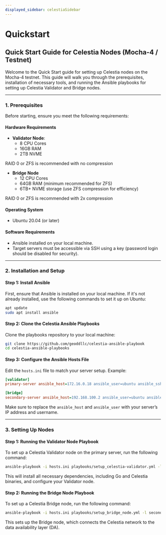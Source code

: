 ```yaml
---
displayed_sidebar: celestiaSidebar
---
```


# Quickstart


## **Quick Start Guide for Celestia Nodes (Mocha-4 / Testnet)**

Welcome to the Quick Start guide for setting up Celestia nodes on the Mocha-4 testnet. This guide will walk you through the prerequisites, installation of necessary tools, and running the Ansible playbooks for setting up Celestia Validator and Bridge nodes.

***

### **1. Prerequisites**

Before starting, ensure you meet the following requirements:

#### **Hardware Requirements**

* **Validator Node**:
  * 8 CPU Cores
  * 16GB RAM
  * 2TB NVME&#x20;


RAID 0 or ZFS is recommended with no compression


* **Bridge Node**&#x20;
  * 12 CPU Cores
  * 64GB RAM (minimum recommended for ZFS)
  * 6TB+ NVME storage (use ZFS compression for efficiency)


RAID 0 or ZFS is recommended with 2x compression


#### **Operating System**

* Ubuntu 20.04 (or later)

#### **Software Requirements**

* Ansible installed on your local machine.
* Target servers must be accessible via SSH using a key (password login should be disabled for security).

***

### **2. Installation and Setup**

#### **Step 1: Install Ansible**

First, ensure that Ansible is installed on your local machine. If it's not already installed, use the following commands to set it up on Ubuntu:

```bash
apt update
sudo apt install ansible
```

#### **Step 2: Clone the Celestia Ansible Playbooks**

Clone the playbooks repository to your local machine:

```bash
git clone https://github.com/geoddllc/celestia-ansible-playbook
cd celestia-ansible-playbooks
```

#### **Step 3: Configure the Ansible Hosts File**

Edit the `hosts.ini` file to match your server setup. Example:

```ini
[validator]
primary-server ansible_host=172.16.0.18 ansible_user=ubuntu ansible_ssh_private_key_file=~/.ssh/id_rsa

[bridge]
secondary-server ansible_host=192.168.100.2 ansible_user=ubuntu ansible_ssh_private_key_file=~/.ssh/id_rsa
```

Make sure to replace the `ansible_host` and `ansible_user` with your server’s IP address and username.

***

### **3. Setting Up Nodes**

#### **Step 1: Running the Validator Node Playbook**

To set up a Celestia Validator node on the primary server, run the following command:

```bash
ansible-playbook -i hosts.ini playbooks/setup_celestia-validator.yml -l primary-server
```

This will install all necessary dependencies, including Go and Celestia binaries, and configure your Validator node.

#### **Step 2: Running the Bridge Node Playbook**

To set up a Celestia Bridge node, run the following command:

```bash
ansible-playbook -i hosts.ini playbooks/setup_bridge_node.yml -l secondary-server
```

This sets up the Bridge node, which connects the Celestia network to the data availability layer (DA).

